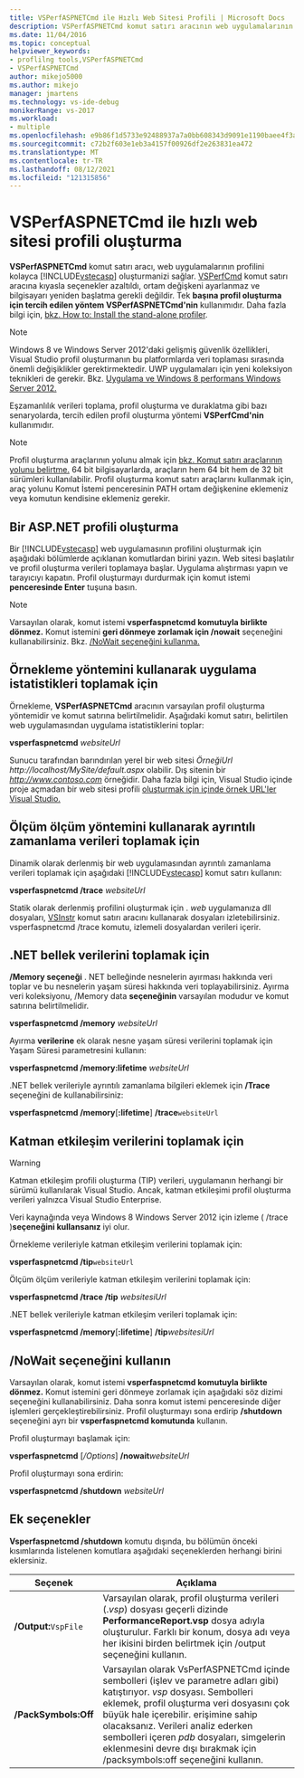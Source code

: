 ```yaml
---
title: VSPerfASPNETCmd ile Hızlı Web Sitesi Profili | Microsoft Docs
description: VSPerfASPNETCmd komut satırı aracının web uygulamalarının profilini kolayca ASP.NET öğrenin.
ms.date: 11/04/2016
ms.topic: conceptual
helpviewer_keywords:
- proflilng tools,VSPerfASPNETCmd
- VSPerfASPNETCmd
author: mikejo5000
ms.author: mikejo
manager: jmartens
ms.technology: vs-ide-debug
monikerRange: vs-2017
ms.workload:
- multiple
ms.openlocfilehash: e9b86f1d5733e92488937a7a0bb608343d9091e1190baee4f3a1f3d18c63dbd1
ms.sourcegitcommit: c72b2f603e1eb3a4157f00926df2e263831ea472
ms.translationtype: MT
ms.contentlocale: tr-TR
ms.lasthandoff: 08/12/2021
ms.locfileid: "121315856"
---
```

# <a name="rapid-web-site-profiling-with-vsperfaspnetcmd"></a>VSPerfASPNETCmd ile hızlı web sitesi profili oluşturma

**VSPerfASPNETCmd** komut satırı aracı, web uygulamalarının profilini kolayca [!INCLUDE[vstecasp](../code-quality/includes/vstecasp_md.md)] oluşturmanizi sağlar. [VSPerfCmd](../profiling/vsperfcmd.md) komut satırı aracına kıyasla seçenekler azaltıldı, ortam değişkeni ayarlanmaz ve bilgisayarı yeniden başlatma gerekli değildir. Tek **başına profil oluşturma için tercih edilen yöntem VSPerfASPNETCmd'nin** kullanımıdır. Daha fazla bilgi için, [bkz. How to: Install the stand-alone profiler](../profiling/how-to-install-the-stand-alone-profiler.md).

> [!NOTE]
> Windows 8 ve Windows Server 2012'daki gelişmiş güvenlik özellikleri, Visual Studio profil oluşturmanın bu platformlarda veri toplaması sırasında önemli değişiklikler gerektirmektedir. UWP uygulamaları için yeni koleksiyon teknikleri de gerekir. Bkz. [Uygulama ve Windows 8 performans Windows Server 2012.](../profiling/performance-tools-on-windows-8-and-windows-server-2012-applications.md)

 Eşzamanlılık verileri toplama, profil oluşturma ve duraklatma gibi bazı senaryolarda, tercih edilen profil oluşturma yöntemi **VSPerfCmd'nin** kullanımıdır.

> [!NOTE]
> Profil oluşturma araçlarının yolunu almak için [bkz. Komut satırı araçlarının yolunu belirtme.](../profiling/specifying-the-path-to-profiling-tools-command-line-tools.md) 64 bit bilgisayarlarda, araçların hem 64 bit hem de 32 bit sürümleri kullanılabilir. Profil oluşturma komut satırı araçlarını kullanmak için, araç yolunu Komut İstemi penceresinin PATH ortam değişkenine eklemeniz veya komutun kendisine eklemeniz gerekir.

## <a name="profile-an-aspnet-application"></a>Bir ASP.NET profili oluşturma

Bir [!INCLUDE[vstecasp](../code-quality/includes/vstecasp_md.md)] web uygulamasının profilini oluşturmak için aşağıdaki bölümlerde açıklanan komutlardan birini yazın. Web sitesi başlatılır ve profil oluşturma verileri toplamaya başlar. Uygulama alıştırması yapın ve tarayıcıyı kapatın. Profil oluşturmayı durdurmak için komut istemi **penceresinde Enter** tuşuna basın.

> [!NOTE]
> Varsayılan olarak, komut istemi **vsperfaspnetcmd komutuyla birlikte dönmez.** Komut istemini **geri dönmeye zorlamak için /nowait** seçeneğini kullanabilirsiniz. Bkz. [/NoWait seçeneğini kullanma.](#use-the-nowait-option)

## <a name="to-collect-application-statistics-by-using-the-sampling-method"></a>Örnekleme yöntemini kullanarak uygulama istatistikleri toplamak için
 Örnekleme, **VSPerfASPNETCmd** aracının varsayılan profil oluşturma yöntemidir ve komut satırına belirtilmelidir. Aşağıdaki komut satırı, belirtilen web uygulamasından uygulama istatistiklerini toplar:

 **vsperfaspnetcmd**  *websiteUrl*

 Sunucu tarafından barındırılan yerel bir web sitesi *ÖrneğiUrl* *http://localhost/MySite/default.aspx* olabilir. Dış sitenin bir *http://www.contoso.com* örneğidir. Daha fazla bilgi için, Visual Studio içinde proje açmadan bir web sitesi profili [oluşturmak için içinde örnek URL'ler Visual Studio.](how-to-collect-performance-data-for-a-web-site.md#to-profile-a-web-site-without-opening-a-project-in-visual-studio)

## <a name="to-collect-detailed-timing-data-by-using-the-instrumentation-method"></a>Ölçüm ölçüm yöntemini kullanarak ayrıntılı zamanlama verileri toplamak için

Dinamik olarak derlenmiş bir web uygulamasından ayrıntılı zamanlama verileri toplamak için aşağıdaki [!INCLUDE[vstecasp](../code-quality/includes/vstecasp_md.md)] komut satırı kullanın:

**vsperfaspnetcmd /trace**  *websiteUrl*

Statik olarak derlenmiş profilini oluşturmak için . *web* uygulamanıza dll dosyaları, [VSInstr](../profiling/vsinstr.md) komut satırı aracını kullanarak dosyaları izletebilirsiniz. vsperfaspnetcmd /trace komutu, izlemeli dosyalardan verileri içerir.

## <a name="to-collect-net-memory-data"></a>.NET bellek verilerini toplamak için

**/Memory seçeneği** . NET belleğinde nesnelerin ayırması hakkında veri toplar ve bu nesnelerin yaşam süresi hakkında veri toplayabilirsiniz. Ayırma veri koleksiyonu, /Memory data **seçeneğinin** varsayılan modudur ve komut satırına belirtilmelidir.

 **vsperfaspnetcmd /memory** *websiteUrl*

 Ayırma **verilerine** ek olarak nesne yaşam süresi verilerini toplamak için Yaşam Süresi parametresini kullanın:

 **vsperfaspnetcmd /memory:lifetime** *websiteUrl*

 .NET bellek verileriyle ayrıntılı zamanlama bilgileri eklemek için **/Trace** seçeneğini de kullanabilirsiniz:

 **vsperfaspnetcmd /memory**[**:lifetime**] **/trace**`websiteUrl`

## <a name="to-collect-tier-interaction-data"></a>Katman etkileşim verilerini toplamak için

> [!WARNING]
> Katman etkileşim profili oluşturma (TIP) verileri, uygulamanın herhangi bir sürümü kullanılarak Visual Studio. Ancak, katman etkileşimi profil oluşturma verileri yalnızca Visual Studio Enterprise.
>
> Veri kaynağında veya Windows 8 Windows Server 2012 için izleme ( /trace )**seçeneğini kullansanız** iyi olur.

Örnekleme verileriyle katman etkileşim verilerini toplamak için:

**vsperfaspnetcmd /tip**`websiteUrl`

Ölçüm ölçüm verileriyle katman etkileşim verilerini toplamak için:

**vsperfaspnetcmd /trace /tip** *websitesiUrl*

.NET bellek verileriyle katman etkileşim verileri toplamak için:

**vsperfaspnetcmd /memory**[**:lifetime**] **/tip**_websitesiUrl_

## <a name="use-the-nowait-option"></a>/NoWait seçeneğini kullanın

Varsayılan olarak, komut istemi **vsperfaspnetcmd komutuyla birlikte dönmez.** Komut istemini geri dönmeye zorlamak için aşağıdaki söz dizimi seçeneğini kullanabilirsiniz. Daha sonra komut istemi penceresinde diğer işlemleri gerçekleştirebilirsiniz. Profil oluşturmayı sona erdirip **/shutdown** seçeneğini ayrı bir **vsperfaspnetcmd komutunda** kullanın.

Profil oluşturmayı başlamak için:

**vsperfaspnetcmd** [*/Options*] **/nowait**_websiteUrl_

Profil oluşturmayı sona erdirin:

**vsperfaspnetcmd /shutdown** *websiteUrl*

## <a name="additional-options"></a>Ek seçenekler

**Vsperfaspnetcmd /shutdown** komutu dışında, bu bölümün önceki kısımlarında listelenen komutlara aşağıdaki seçeneklerden herhangi birini eklersiniz.

|Seçenek|Açıklama|
|------------|-----------------|
|**/Output:**`VspFile`|Varsayılan olarak, profil oluşturma verileri (.*vsp*) dosyası geçerli dizinde **PerformanceReport.vsp** dosya adıyla oluşturulur. Farklı bir konum, dosya adı veya her ikisini birden belirtmek için /output seçeneğini kullanın.|
|**/PackSymbols:Off**|Varsayılan olarak VsPerfASPNETCmd içinde sembolleri (işlev ve parametre adları gibi) katıştırıyor. *vsp* dosyası. Sembolleri eklemek, profil oluşturma veri dosyasını çok büyük hale içerebilir. erişimine sahip olacaksanız. Verileri analiz ederken sembolleri içeren *pdb* dosyaları, simgelerin eklenmesini devre dışı bırakmak için /packsymbols:off seçeneğini kullanın.|
